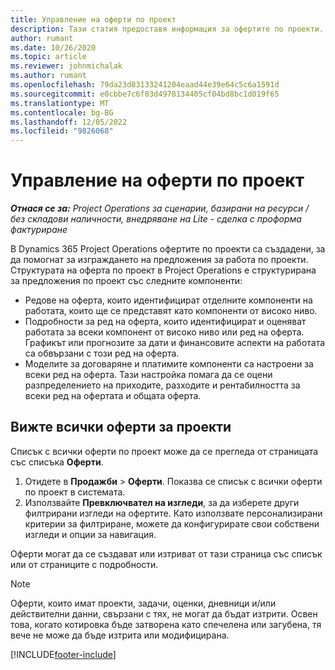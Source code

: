 ```yaml
---
title: Управление на оферти по проект
description: Тази статия предоставя информация за офертите по проекти.
author: rumant
ms.date: 10/26/2020
ms.topic: article
ms.reviewer: johnmichalak
ms.author: rumant
ms.openlocfilehash: 79da23d83133241204eaad44e39e64c5c6a1591d
ms.sourcegitcommit: e0cbbe7c6f03d4978134405cf04bd8bc1d019f65
ms.translationtype: MT
ms.contentlocale: bg-BG
ms.lasthandoff: 12/05/2022
ms.locfileid: "9826068"
---
```

# <a name="manage-project-quotes"></a>Управление на оферти по проект

_**Отнася се за:** Project Operations за сценарии, базирани на ресурси / без складови наличности, внедряване на Lite - сделка с проформа фактуриране_

В Dynamics 365 Project Operations офертите по проекти са създадени, за да помогнат за изграждането на предложения за работа по проекти. Структурата на оферта по проект в Project Operations е структурирана за предложения по проект със следните компоненти:

  - Редове на оферта, които идентифицират отделните компоненти на работата, които ще се представят като компоненти от високо ниво.
  - Подробности за ред на оферта, които идентифицират и оценяват работата за всеки компонент от високо ниво или ред на оферта. Графикът или прогнозите за дати и финансовите аспекти на работата са обвързани с този ред на оферта.
  - Моделите за договаряне и платимите компоненти са настроени за всеки ред на оферта. Тази настройка помага да се оцени разпределението на приходите, разходите и рентабилността за всеки ред на офертата и общата оферта.

## <a name="view-all-project-quotes"></a>Вижте всички оферти за проекти

Списък с всички оферти по проект може да се прегледа от страницата със списъка **Оферти**. 

1. Отидете в **Продажби** > **Оферти**. Показва се списък с всички оферти по проект в системата. 
2. Използвайте **Превключвател на изгледи**, за да изберете други филтрирани изгледи на офертите. Като използвате персонализирани критерии за филтриране, можете да конфигурирате свои собствени изгледи и опции за навигация.

Оферти могат да се създават или изтриват от тази страница със списък или от страниците с подробности.

 > [!NOTE]
 > Оферти, които имат проекти, задачи, оценки, дневници и/или действителни данни, свързани с тях, не могат да бъдат изтрити. Освен това, когато котировка бъде затворена като спечелена или загубена, тя вече не може да бъде изтрита или модифицирана. 


[!INCLUDE[footer-include](../../includes/footer-banner.md)]
